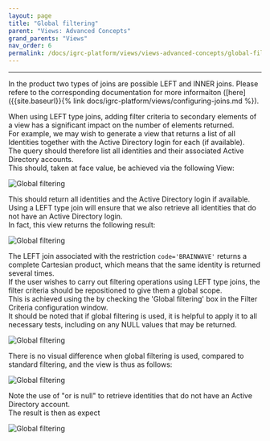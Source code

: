 ```yaml
---
layout: page
title: "Global filtering"
parent: "Views: Advanced Concepts"
grand_parents: "Views"
nav_order: 6
permalink: /docs/igrc-platform/views/views-advanced-concepts/global-filtering/
---
```

---

In the product two types of joins are possible LEFT and INNER joins. Please refere to the corresponding documentation for more informaiton ([here]({{site.baseurl}}{% link docs/igrc-platform/views/configuring-joins.md %}).   

When using LEFT type joins, adding filter criteria to secondary elements of a view has a significant impact on the number of elements returned.      
For example, we may wish to generate a view that returns a list of all Identities together with the Active Directory login for each (if available).     
The query should therefore list all identities and their associated Active Directory accounts.   
This should, taken at face value, be achieved via the following View:   

![Global filtering]({{site.baseurl}}/docs/igrc-platform/views/advanced-concepts/images/global_filtering-1.png "Global filtering")           

This should return all identities and the Active Directory login if available. Using a LEFT type join will ensure that we also retrieve all identities that do not have an Active Directory login.   
In fact, this view returns the following result:   

![Global filtering]({{site.baseurl}}/docs/igrc-platform/views/advanced-concepts/images/global_filtering-2.png "Global filtering")           

The LEFT join associated with the restriction `code='BRAINWAVE'` returns a complete Cartesian product, which means that the same identity is returned several times.     
If the user wishes to carry out filtering operations using LEFT type joins, the filter criteria should be repositioned to give them a global scope.      
This is achieved using the by checking the 'Global filtering' box in the Filter Criteria configuration window.     
It should be noted that if global filtering is used, it is helpful to apply it to all necessary tests, including on any NULL values that may be returned.     

![Global filtering]({{site.baseurl}}/docs/igrc-platform/views/advanced-concepts/images/global_filtering-3.png "Global filtering")           

There is no visual difference when global filtering is used, compared to standard filtering, and the view is thus as follows:    

![Global filtering]({{site.baseurl}}/docs/igrc-platform/views/advanced-concepts/images/global_filtering-4.png "Global filtering")           

Note the use of "or is null" to retrieve identities that do not have an Active Directory account.   
The result is then as expect

![Global filtering]({{site.baseurl}}/docs/igrc-platform/views/advanced-concepts/images/global_filtering-5.png "Global filtering")           

